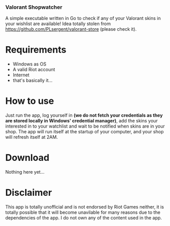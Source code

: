 ### Valorant Shopwatcher

A simple executable written in Go to check if any of your Valorant skins in your wishlist are available! Idea totally stolen from https://github.com/PLsergent/valorant-store (please check it).

# Requirements
- Windows as OS
- A valid Riot account
- Internet
- that's basically it...

# How to use
Just run the app, log yourself in **(we do not fetch your credentials as they are stored locally in Windows' credential manager)**, add the skins your interested in to your watchlist and wait to be notified when skins are in your shop. The app will run itself at the startup of your computer, and your shop will refresh itself at 2AM.

# Download
Nothing here yet...

# Disclaimer
This app is totally unofficial and is not endorsed by Riot Games neither, it is totally possible that it will become unavilable for many reasons due to the dependencies of the app. I do not own any of the content used in the app.
